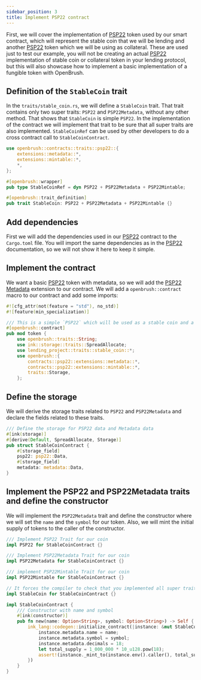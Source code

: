 ```yaml
---
sidebar_position: 3
title: Implement PSP22 contract
---
```


First, we will cover the implementation of [PSP22](/smart-contracts/PSP22) 
token used by our smart contract, which will represent the stable coin that we will be 
lending and another [PSP22](/smart-contracts/PSP22) token which we will be 
using as collateral. These are used just to test our example, you will not be creating 
an actual [PSP22](/smart-contracts/PSP22) implementation of stable coin or collateral 
token in your lending protocol, but this will also showcase how to implement 
a basic implementation of a fungible token with OpenBrush.

## Definition of the `StableCoin` trait

In the `traits/stable_coin.rs`, we will define a `StableCoin` trait.
That trait contains only two super traits: `PSP22` and `PSP22Metadata`, without any other method.
That shows that `StableCoin` is simple `PSP22`. In the implementation of the contract
we will implement that trait to be sure that all super traits are also implemented.
`StableCoinRef` can be used by other developers to do a cross contract call to `StableCoinContract`.

```rust
use openbrush::contracts::traits::psp22::{
    extensions::metadata::*,
    extensions::mintable::*,
    *,
};

#[openbrush::wrapper]
pub type StableCoinRef = dyn PSP22 + PSP22Metadata + PSP22Mintable;

#[openbrush::trait_definition]
pub trait StableCoin: PSP22 + PSP22Metadata + PSP22Mintable {}
```

## Add dependencies

First we will add the dependencies used in our [PSP22](/smart-contracts/PSP22)
contract to the `Cargo.toml` file. You will import the same dependencies as in 
the [PSP22](/smart-contracts/PSP22) documentation, so we will not show 
it here to keep it simple.

## Implement the contract

We want a basic [PSP22](/smart-contracts/PSP22) token with metadata, 
so we will add the [PSP22 Metadata](/smart-contracts/PSP22/extensions/metadata) 
extension to our contract. We will add a `openbrush::contract` macro to our contract 
and add some imports:

```rust
#![cfg_attr(not(feature = "std"), no_std)]
#![feature(min_specialization)]

/// This is a simple `PSP22` which will be used as a stable coin and a collateral token in our lending contract
#[openbrush::contract]
pub mod token {
    use openbrush::traits::String;
    use ink::storage::traits::SpreadAllocate;
    use lending_project::traits::stable_coin::*;
    use openbrush::{
        contracts::psp22::extensions::metadata::*,
        contracts::psp22::extensions::mintable::*,
        traits::Storage,
    };
```

## Define the storage

We will derive the storage traits related to `PSP22` and `PSP22Metadata` and declare 
the fields related to these traits.

```rust
/// Define the storage for PSP22 data and Metadata data
#[ink(storage)]
#[derive(Default, SpreadAllocate, Storage)]
pub struct StableCoinContract {
    #[storage_field]
    psp22: psp22::Data,
    #[storage_field]
    metadata: metadata::Data,
}
```

## Implement the PSP22 and PSP22Metadata traits and define the constructor

We will implement the `PSP22Metadata` trait and define the constructor where we 
will set the `name` and the `symbol` for our token. Also, we will mint the 
initial supply of tokens to the caller of the constructor.

```rust
/// Implement PSP22 Trait for our coin
impl PSP22 for StableCoinContract {}

/// Implement PSP22Metadata Trait for our coin
impl PSP22Metadata for StableCoinContract {}

/// implement PSP22Mintable Trait for our coin
impl PSP22Mintable for StableCoinContract {}

// It forces the compiler to check that you implemented all super traits
impl StableCoin for StableCoinContract {}

impl StableCoinContract {
    /// Constructor with name and symbol
    #[ink(constructor)]
    pub fn new(name: Option<String>, symbol: Option<String>) -> Self {
        ink_lang::codegen::initialize_contract(|instance: &mut StableCoinContract| {
            instance.metadata.name = name;
            instance.metadata.symbol = symbol;
            instance.metadata.decimals = 18;
            let total_supply = 1_000_000 * 10_u128.pow(18);
            assert!(instance._mint_to(instance.env().caller(), total_supply).is_ok());
        })
    }
}
```